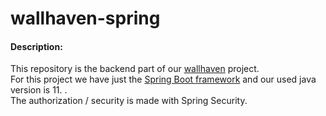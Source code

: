 # wallhaven-spring




#### Description:

This repository is the backend part of our <a href="https://github.com/maryn1421/wallhaven">wallhaven</a> project. <br>
For this project we have just the <a href="https://spring.io/projects/spring-boot">Spring Boot framework</a> and our used java version is 11. . <br>
The authorization / security is made with Spring Security.

